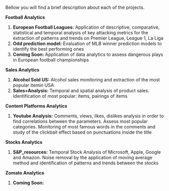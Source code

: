 Bellow you will find a brief description about each of the projects.

**Football Analytics**
  1. **European Football Leagues:** Application of descriptive, comparative, statistical and temporal analysis of key attacking metrics for the extraction of patterns and trends on Premier League, League 1, La Liga
  2. **Odd prediction model:** Evaluation of MLB winner prediction models to identify the best performing ones
  3. **Coming Soon:** Application of data analytics to assess dangerous plays in European football championships
  
**Sales Analytics**
  1. **Alcohol Sold US:** Alcohol sales monitoring and extraction of the most popular itemin USA
  2. **Sales+Analysis:** Temporal and spatial analysis of product sales. Identification of most popular: items, pairings of items

**Content Platforms Analytics**
  1. **Youtube Analysis:** Comments, views, likes, dislikes analysis in order to find correlations between the parameters. Assess most popular categories. Monitoring of most famous words in the comments and study
     of the clickbait effect based on punctuations inside the title

**Stocks Analytics**
  1. **S&P_resources:** Temporal Stock Analysis of Microsoft, Apple, Google and Amazon. Noise removal by the application of moving average method and identification of patterns and trends between the stocks

**Zomato Analytics**
  1. **Coming Soon:**
